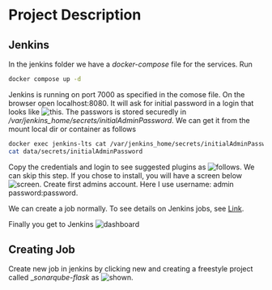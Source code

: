 # Project Description

## Jenkins

In the jenkins folder we have a _docker-compose_ file for the services. Run

```sh
docker compose up -d
```

Jenkins is running on port 7000 as specified in the comose file. On the browser open localhost:8080. It will ask for initial password in a login that looks like ![this](jenkins/images/jenkin-welcome-page.png). The passwors is stored securedly in _/var/jenkins_home/secrets/initialAdminPassword_. We can get it from the mount local dir or container as follows

```sh
docker exec jenkins-lts cat /var/jenkins_home/secrets/initialAdminPassword
cat data/secrets/initialAdminPassword
```

Copy the credentials and login to see suggested plugins as ![follows](jenkins/images/jenkins-plugins.png). We can skip this step. If you chose to install, you will have a screen below ![screen](jenkins/images/jenkins-suggested-plugins.png). Create first admins account. Here I use username: admin password:password.

We can create a job normally. To see details on Jenkins jobs, see [Link](Todo).

Finally you get to Jenkins ![dashboard](jenkins/images/jenkins-dashboards.png)

## Creating Job

Create new job in jenkins by clicking new and creating a freestyle project called __sonarqube-flask_ as ![shown](jenkins/images/jenkins-project-freestyle.png).
